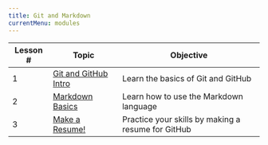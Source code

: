 ```yaml
---
title: Git and Markdown
currentMenu: modules
---
```


Lesson # | Topic | Objective
-----|-----|------------------
1 | [Git and GitHub Intro](1/) | Learn the basics of Git and GitHub 
2 | [Markdown Basics](2/) | Learn how to use the Markdown language
3 | [Make a Resume!](3/) | Practice your skills by making a resume for GitHub
